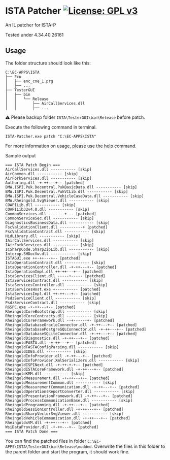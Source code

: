 # ISTA Patcher [![License: GPL v3](https://img.shields.io/badge/License-GPLv3-blue.svg)](https://www.gnu.org/licenses/gpl-3.0)
An IL patcher for ISTA-P

Tested under 4.34.40.26161

## Usage

The folder structure should look like this:

```
C:\EC-APPS\ISTA
├── Ecu
│   ├── enc_cne_1.prg
│   ├── ...
├── TesterGUI
│   ├── bin
│   │   └── Release
│   │       ├── AirCallServices.dll
│   │       ├── ...
```

⚠️ Please backup folder `ISTA\TesterGUI\bin\Release` before patch.

Execute the following command in terminal.

`ISTA-Patcher.exe patch "C:\EC-APPS\ISTA"`

For more information on usage, please use the help command.

Sample output
```
=== ISTA Patch Begin ===
AirCallServices.dll ----------- [skip]
AirCommon.dll ----------- [skip]
AirForkServices.dll ----------- [skip]
Authoring.dll -+-++---+-- [patched]
BMW.ISPI.Puk.Decentral.PukBasicData.dll ----------- [skip]
BMW.ISPI.Puk.Decentral.PukVCLib.dll ----------- [skip]
BMW.ISPI.Puk.Decentral.VehicleCaseData.dll ----------- [skip]
BMW.Rheingold.SvgViewer.dll ----------- [skip]
COAPILib.dll ----------- [skip]
COAPILib32v4.0.dll ----------- [skip]
CommonServices.dll -------+--- [patched]
CommonServiceSec.dll ----------- [skip]
DiagnosticsBusinessData.dll ----------- [skip]
FscValidationClient.dll ----------+ [patched]
FscValidationContract.dll ----------- [skip]
HidLibrary.dll ----------- [skip]
IAirCallServices.dll ----------- [skip]
IAirForkServices.dll ----------- [skip]
ICSharpCode.SharpZipLib.dll ----------- [skip]
Interop.SHDocVw.dll ----------- [skip]
ISTAGUI.exe ++-++---+-- [patched]
IstaOperationContract.dll ----------- [skip]
IstaOperationController.dll -+-++---+-- [patched]
IstaOperationImpl.dll ++-++---+-- [patched]
IstaServicesClient.dll -----+----- [patched]
IstaServicesContract.dll ----------- [skip]
IstaServicesController.dll ----------- [skip]
IstaServicesHost.exe +---------- [patched]
IstaServicesImpl.dll ++-++---+-- [patched]
PsdzServiceClient.dll ----------- [skip]
PsdzServiceContract.dll ----------- [skip]
RGSPC.exe -+-++---+-- [patched]
RheingoldCoreBootstrap.dll ----------- [skip]
RheingoldCoreContracts.dll ----------- [skip]
RheingoldCoreFramework.dll --+------+- [patched]
RheingoldDatabaseOracleConnector.dll -+-++---+-- [patched]
RheingoldDatabasePostgreSQLConnector.dll -+-++---+-- [patched]
RheingoldDatabaseSQLiteConnector.dll -+-++---+-- [patched]
RheingoldDiagnostics.dll -+-++---+-- [patched]
RheingoldFASTA.dll -+-++---+-- [patched]
RheingoldFASTAConfigParsing.dll ----------- [skip]
RheingoldIDES.dll ----------- [skip]
RheingoldInfoProvider.dll -+-++---+-- [patched]
RheingoldInfoProvider.XmlSerializers.dll ----------- [skip]
RheingoldISPINext.dll -+-++-+-+-- [patched]
RheingoldISTACoreFramework.dll -+-++---+-- [patched]
RheingoldKMM.dll ----------- [skip]
RheingoldMeasurement.dll -+-++---+-- [patched]
RheingoldMeasurementCommon.dll ----------- [skip]
RheingoldMeasurementCommunication.dll -+-++---+-- [patched]
RheingoldOperationsReportConverter.dll ----------- [skip]
RheingoldPresentationFramework.dll -+-++---+-- [patched]
RheingoldProcessCommunicationBase.dll ----------- [skip]
RheingoldProgramming.dll -+-++---+-- [patched]
RheingoldSessionController.dll -+-++---+-- [patched]
RheingoldSharpVectorSvgViewer.dll ----------- [skip]
RheingoldVehicleCommunication.dll -+-++---+-- [patched]
RheingoldxVM.dll -+-++---+-- [patched]
WsiDataProvider.dll -+-++---+-- [patched]
=== ISTA Patch Done ===
```

You can find the patched files in folder `C:\EC-APPS\ISTA\TesterGUI\bin\Release\modded`.
Overwrite the files in this folder to the parent folder and start the program, it should work fine.

